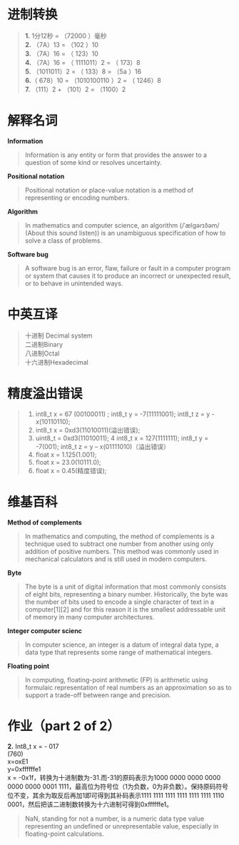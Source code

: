 #          进制转换  
>**1.**  1分12秒 = （72000 ）毫秒   
**2.**   （7A）13 = （102 ）10     
**3.**   （7A）16 = （ 123）10     
**4.**   （7A）16 = （ 1111011）2 = （ 173）8    
**5.**     （1011011）2 = （ 133）8 = （5a ）16   
**6.**（  678）10 = （1010100110 ）2 = （ 1246）8   
**7.** （111）2 + （101）2 = （1100）2   
#  解释名词   
**Information**   
>Information is any entity or form that provides the answer to a question of some kind or resolves uncertainty.     

**Positional notation**   
>Positional notation or place-value notation is a method of representing or encoding numbers.    

**Algorithm**  
>In mathematics and computer science, an algorithm (/ˈælɡərɪðəm/ (About this sound listen)) is an unambiguous specification of how to solve a class of problems.      

**Software bug**  
>A software bug is an error, flaw, failure or fault in a computer program or system that causes it to produce an incorrect or unexpected result, or to behave in unintended ways.     
# 中英互译   
>十进制  Decimal system   
二进制Binary   
八进制Octal   
十六进制Hexadecimal       
#    精度溢出错误    
>1) int8_t x = 67 (00100011) ; int8_t y = -7(11111001); int8_t z = y - x(10110110);
>2) int8_t x = 0xd3(11010011)(溢出错误);  
> 3) uint8_t = 0xd3(11010011);
>4 int8_t x = 127(1111111); int8_t y = -7(001); int8_t z = y – x(01111010)（溢出错误）
>5) float x = 1.125(1.001);
>6) float x = 23.0(10111.0);
>7) float x = 0.45(精度错误);

#  维基百科    
**Method of complements**  
>In mathematics and computing, the method of complements is a technique used to subtract one number from another using only addition of positive numbers. This method was commonly used in mechanical calculators and is still used in modern computers.

**Byte**  
>The byte is a unit of digital information that most commonly consists of eight bits, representing a binary number. Historically, the byte was the number of bits used to encode a single character of text in a computer[1][2] and for this reason it is the smallest addressable unit of memory in many computer architectures.      

**Integer computer scienc**
>In computer science, an integer is a datum of integral data type, a data type that represents some range of mathematical integers.      

**Floating point**
>In computing, floating-point arithmetic (FP) is arithmetic using formulaic representation of real numbers as an approximation so as to support a trade-off between range and precision.    
# 作业（part 2 of 2）  
**2.** Int8_t x = - 017  
(760)   
x=oxE1   
y=0xffffffe1   
x = -0x1f，转换为十进制数为-31.而-31的原码表示为1000 0000 0000 0000 0000 0000 0001 1111，最高位为符号位（1为负数，0为非负数）。保持原码符号位不变，其余为取反后再加1即可得到其补码表示1111 1111 1111 1111 1111 1111 1110 0001，然后把该二进制数转换为十六进制可得到0xffffffe1。   

>NaN, standing for not a number, is a numeric data type value representing an undefined or unrepresentable value, especially in floating-point calculations. 